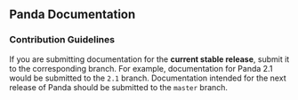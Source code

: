 ## Panda Documentation

### Contribution Guidelines

If you are submitting documentation for the **current stable release**, submit it to the corresponding branch.
For example, documentation for Panda 2.1 would be submitted to the `2.1` branch.
Documentation intended for the next release of Panda should be submitted to the `master` branch.
